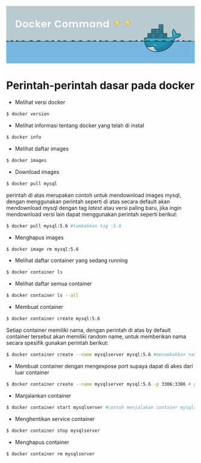 ![Banner](banner.png)

# Perintah-perintah dasar pada docker

- Melihat versi docker

```bash
$ docker version
```

- Melihat informasi tentang docker yang telah di instal

```bash
$ docker info
```

- Melihat daftar images

```bash
$ docker images
```

- Download images

```bash
$ docker pull mysql
```

perintah di atas merupakan contoh untuk mendownload images mysql, dengan menggunakan perintah seperti di atas secara default akan mendownload mysql dengan tag _latest_ atau versi paling baru, jika ingin mendownload versi lain dapat menggunakan perintah seperti berikut:

```bash
$ docker pull mysql:5.6 #tambahkan tag :5.6
```

- Menghapus images

```bash
$ docker image rm mysql:5.6
```

- Melihat daftar container yang sedang running

```bash
$ docker container ls
```

- Melihat daftar semua container

```bash
$ docker container ls --all
```

- Membuat container

```bash
$ docker container create mysql:5.6
```

Setiap container memiliki nama, dengan perintah di atas by default container tersebut akan memiliki random name, untuk memberikan nama secara spesifik gunakan perintah berikut:

```bash
$ docker container create --name mysqlserver mysql:5.6 #menambahkan nama container
```

- Membuat container dengan mengexpose port supaya dapat di akes dari luar container

```bash
$ docker container create --name mysqlserver mysql:5.6 -p 3306:3306 # portluar:portInternalContainer
```

- Manjalankan container

```bash
$ docker container start mysqlserver #contoh menjalakan contaier mysqlserver
```

- Menghentikan service container

```bash
$ docker container stop mysqlserver
```

- Menghapus container

```bash
$ docker container rm mysqlserver
```
